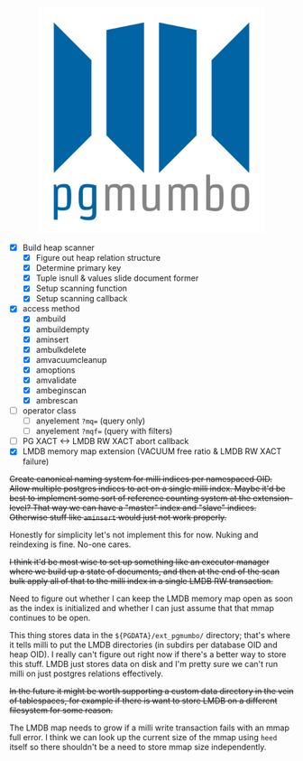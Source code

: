 <div align="center">
    <img alt="pgmumbo logo" src="pgmumbo.svg" width=400>
</div>

- [x] Build heap scanner
  - [x] Figure out heap relation structure
  - [x] Determine primary key
  - [x] Tuple isnull & values slide document former
  - [x] Setup scanning function
  - [x] Setup scanning callback
- [x] access method
  - [x] ambuild
  - [x] ambuildempty
  - [x] aminsert
  - [x] ambulkdelete
  - [x] amvacuumcleanup
  - [x] amoptions
  - [x] amvalidate
  - [x] ambeginscan
  - [x] ambrescan
- [ ] operator class
  - [ ] anyelement `?mq=` (query only)
  - [ ] anyelement `?mqf=` (query with filters)
- [ ] PG XACT <-> LMDB RW XACT abort callback
- [x] LMDB memory map extension (VACUUM free ratio & LMDB RW XACT failure)

~~Create canonical naming system for milli indices per namespaced OID. Allow multiple postgres indices to act on a single milli index. Maybe it'd be best to implement some sort of reference counting system at the extension-level? That way we can have a "master" index and "slave" indices. Otherwise stuff like `aminsert` would just not work properly.~~

Honestly for simplicity let's not implement this for now. Nuking and reindexing is fine. No-one cares.

~~I think it'd be most wise to set up something like an executor manager where we build up a state of documents, and then at the end of the scan bulk apply all of that to the milli index in a single LMDB RW transaction.~~

Need to figure out whether I can keep the LMDB memory map open as soon as the index is initialized and whether I can just assume that that mmap continues to be open.

This thing stores data in the `${PGDATA}/ext_pgmumbo/` directory; that's where it tells milli to put the LMDB directories (in subdirs per database OID and heap OID). I really can't figure out right now if there's a better way to store this stuff. LMDB just stores data on disk and I'm pretty sure we can't run milli on just postgres relations effectively.

~~In the future it might be worth supporting a custom data directory in the vein of tablespaces, for example if there is want to store LMDB on a different filesystem for some reason.~~

The LMDB map needs to grow if a milli write transaction fails with an mmap full error. I think we can look up the current size of the mmap using `heed` itself so there shouldn't be a need to store mmap size independently.
